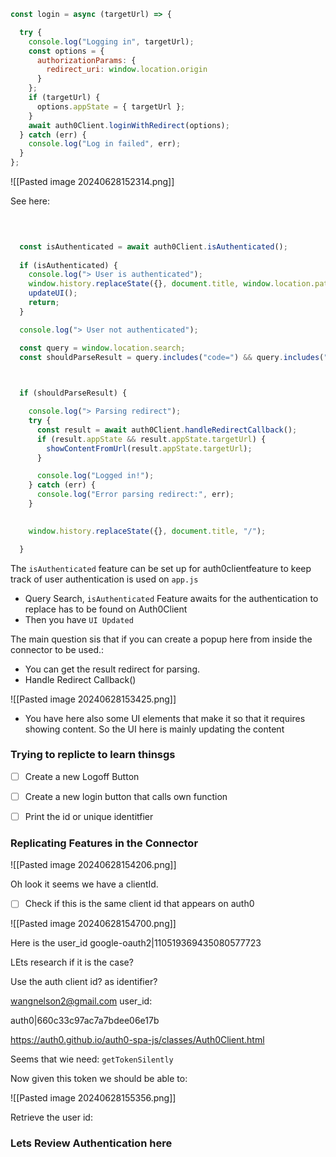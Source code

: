 



```js
const login = async (targetUrl) => {

  try {
    console.log("Logging in", targetUrl); 
    const options = {
      authorizationParams: {
        redirect_uri: window.location.origin
      }
    };
    if (targetUrl) {
      options.appState = { targetUrl };
    }
    await auth0Client.loginWithRedirect(options);
  } catch (err) {
    console.log("Log in failed", err);
  }
};
```




![[Pasted image 20240628152314.png]]



See here:

```js
  
  

  const isAuthenticated = await auth0Client.isAuthenticated();
  
  if (isAuthenticated) {
    console.log("> User is authenticated");
    window.history.replaceState({}, document.title, window.location.pathname);
    updateUI();
    return;
  }

  console.log("> User not authenticated");

  const query = window.location.search;
  const shouldParseResult = query.includes("code=") && query.includes("state=");

  

  if (shouldParseResult) {

    console.log("> Parsing redirect");
    try {
      const result = await auth0Client.handleRedirectCallback();
      if (result.appState && result.appState.targetUrl) {
        showContentFromUrl(result.appState.targetUrl);
      }

      console.log("Logged in!");
    } catch (err) {
      console.log("Error parsing redirect:", err);
    }
  

    window.history.replaceState({}, document.title, "/");

  }

```


The `isAuthenticated` feature can be set up for auth0clientfeature to keep track of user authentication is used on `app.js`

- Query Search,   `isAuthenticated` Feature awaits for the authentication to replace has to be found on Auth0Client
- Then you have `UI Updated`  

The main question sis that if you can create a popup here from inside the connector to be used.:

- You can get the result redirect for parsing.
- Handle Redirect Callback()

![[Pasted image 20240628153425.png]]

- You have here also some UI elements that make it so that it requires showing content. So the UI here is mainly updating the content
### Trying to replicte to learn thinsgs


- [ ] Create a new Logoff Button
- [ ] Create a new login button that calls own function
- [ ] Print the id or unique identitfier


### Replicating Features in the Connector 



![[Pasted image 20240628154206.png]]

Oh look it seems we have a clientId.

- [ ] Check if this is the same client id that appears on auth0

![[Pasted image 20240628154700.png]]

Here is the user_id google-oauth2|110519369435080577723

LEts research if it is the case?

Use the auth client id? as identifier?


wangnelson2@gmail.com
user_id:

auth0|660c33c97ac7a7bdee06e17b


https://auth0.github.io/auth0-spa-js/classes/Auth0Client.html


Seems that wie need: `getTokenSilently`


Now given this token we should be able to:

![[Pasted image 20240628155356.png]]

Retrieve the user id:

### Lets Review Authentication here

